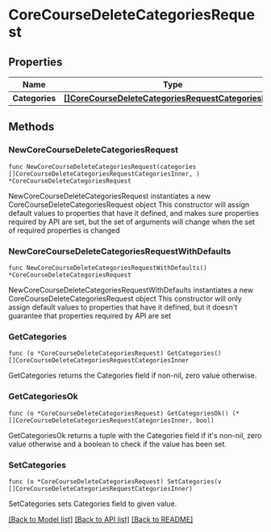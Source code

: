 # CoreCourseDeleteCategoriesRequest

## Properties

Name | Type | Description | Notes
------------ | ------------- | ------------- | -------------
**Categories** | [**[]CoreCourseDeleteCategoriesRequestCategoriesInner**](CoreCourseDeleteCategoriesRequestCategoriesInner.md) |  | 

## Methods

### NewCoreCourseDeleteCategoriesRequest

`func NewCoreCourseDeleteCategoriesRequest(categories []CoreCourseDeleteCategoriesRequestCategoriesInner, ) *CoreCourseDeleteCategoriesRequest`

NewCoreCourseDeleteCategoriesRequest instantiates a new CoreCourseDeleteCategoriesRequest object
This constructor will assign default values to properties that have it defined,
and makes sure properties required by API are set, but the set of arguments
will change when the set of required properties is changed

### NewCoreCourseDeleteCategoriesRequestWithDefaults

`func NewCoreCourseDeleteCategoriesRequestWithDefaults() *CoreCourseDeleteCategoriesRequest`

NewCoreCourseDeleteCategoriesRequestWithDefaults instantiates a new CoreCourseDeleteCategoriesRequest object
This constructor will only assign default values to properties that have it defined,
but it doesn't guarantee that properties required by API are set

### GetCategories

`func (o *CoreCourseDeleteCategoriesRequest) GetCategories() []CoreCourseDeleteCategoriesRequestCategoriesInner`

GetCategories returns the Categories field if non-nil, zero value otherwise.

### GetCategoriesOk

`func (o *CoreCourseDeleteCategoriesRequest) GetCategoriesOk() (*[]CoreCourseDeleteCategoriesRequestCategoriesInner, bool)`

GetCategoriesOk returns a tuple with the Categories field if it's non-nil, zero value otherwise
and a boolean to check if the value has been set.

### SetCategories

`func (o *CoreCourseDeleteCategoriesRequest) SetCategories(v []CoreCourseDeleteCategoriesRequestCategoriesInner)`

SetCategories sets Categories field to given value.



[[Back to Model list]](../README.md#documentation-for-models) [[Back to API list]](../README.md#documentation-for-api-endpoints) [[Back to README]](../README.md)


